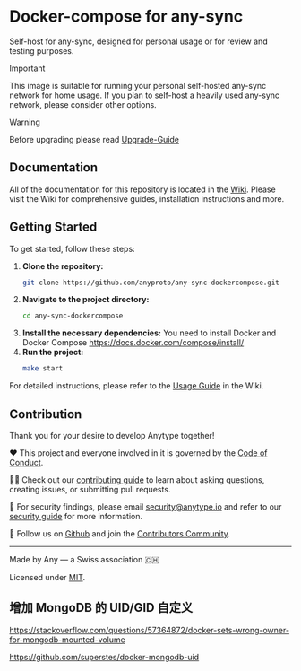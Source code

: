 # Docker-compose for any-sync
Self-host for any-sync, designed for personal usage or for review and testing purposes.

> [!IMPORTANT]
> This image is suitable for running your personal self-hosted any-sync network for home usage.
> If you plan to self-host a heavily used any-sync network, please consider other options.

> [!WARNING]
> Before upgrading please read [Upgrade-Guide](../../wiki/Upgrade-Guide)

## Documentation
All of the documentation for this repository is located in the [Wiki](../../wiki).
Please visit the Wiki for comprehensive guides, installation instructions and more.

## Getting Started
To get started, follow these steps:

1. **Clone the repository:**
    ```bash
    git clone https://github.com/anyproto/any-sync-dockercompose.git
    ```
2. **Navigate to the project directory:**
    ```bash
    cd any-sync-dockercompose
    ```
3. **Install the necessary dependencies:**
    You need to install Docker and Docker Compose https://docs.docker.com/compose/install/
4. **Run the project:**
    ```bash
    make start
    ```

For detailed instructions, please refer to the [Usage Guide](../../wiki/Usage) in the Wiki.

## Contribution
Thank you for your desire to develop Anytype together!

❤️ This project and everyone involved in it is governed by the [Code of Conduct](https://github.com/anyproto/.github/blob/main/docs/CODE_OF_CONDUCT.md).

🧑‍💻 Check out our [contributing guide](https://github.com/anyproto/.github/blob/main/docs/CONTRIBUTING.md) to learn about asking questions, creating issues, or submitting pull requests.

🫢 For security findings, please email [security@anytype.io](mailto:security@anytype.io) and refer to our [security guide](https://github.com/anyproto/.github/blob/main/docs/SECURITY.md) for more information.

🤝 Follow us on [Github](https://github.com/anyproto) and join the [Contributors Community](https://github.com/orgs/anyproto/discussions).

---
Made by Any — a Swiss association 🇨🇭

Licensed under [MIT](./LICENSE.md).

## 增加 MongoDB 的 UID/GID 自定义

https://stackoverflow.com/questions/57364872/docker-sets-wrong-owner-for-mongodb-mounted-volume

https://github.com/superstes/docker-mongodb-uid
